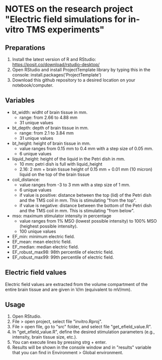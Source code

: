 # NOTES on the research project "Electric field simulations for in-vitro TMS experiments"

## Preparations
1. Install the latest version of R and RStudio: https://posit.co/download/rstudio-desktop/
2. Open RStudio and install ProjectTemplate library by typing this in the console: install.packages('ProjectTemplate')
3. Download this github repository to a desired location on your notebook/computer.

## Variables
+ bt_width: widht of brain tissue in mm.
	+ range: from 2.66 to 4.88 mm
	+ 31 unique values
+ bt_depth: depth of brain tissue in mm.
	+ range: from 2.1 to 3.84 mm
	+ 31 unique values
+ bt_height: height of brain tissue in mm.
	+ value ranges from 0.15 mm to 0.4 mm with a step size of 0.05 mm.
	+ 6 unique values
+ liquid_height: height of the liquid in the Petri dish in mm. 
	+ 10 mm: petri dish is full with liquid_height
	+ 2.16: 2 mm + brain tissue height of 0.15 mm + 0.01 mm (10 micron) liquid on the top of the brain tissue 
+ coil_distance: 
	+ value ranges from -3 to 3 mm with a step size of 1 mm.
	+ 6 unique values
	+ if value is positive: distance between the top (lid) of the Petri dish and the TMS coil in mm. This is stimulating "from the top".
	+ if value is negative: distance between the bottom of the Petri dish and the TMS coil in mm. This is stimulating "from below".
+ mso: maximum stimulator intensity in percentage
	+ value ranges from 1% MSO (lowest possible intensity) to 100% MSO (heighest possible intensity).
	+ 100 unique values
+ EF_min: minimum electric field.
+ EF_mean: mean electric field. 
+ EF_median: median electric field. 
+ EF_robust_max98: 98th percentile of electric field.
+ EF_robust_max99: 99th percentile of electric field.

## Electric field values
Electric field values are extracted from the volume compartment of the entire brain tissue and are given in V/m (equivalent to mV/mm). 
 
## Usage
1. Open RStudio.
2. File > open project, select file "invitro.Rproj".
3. File > open file, go to "src" folder, and select file "get_efield_value.R".
4. In "get_efield_value.R", define the desired stimulation parameters (e.g., intensity, brain tissue size, etc.).
5. You can execute lines by pressing strg + enter. 
6. Results will be shown in the console window and in "results" variable that you can find in Environment > Global environment.